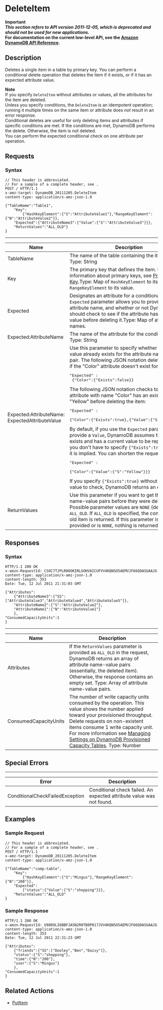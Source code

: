 # DeleteItem<a name="API_DeleteItem_v20111205"></a>

**Important**  
***This section refers to API version 2011\-12\-05, which is deprecated and should not be used for new applications\.***  
 **For documentation on the current low\-level API, see the [Amazon DynamoDB API Reference](https://docs.aws.amazon.com/amazondynamodb/latest/APIReference/)\.**

## Description<a name="API_DeleteItem_Description"></a>

Deletes a single item in a table by primary key\. You can perform a conditional delete operation that deletes the item if it exists, or if it has an expected attribute value\.

**Note**  
If you specify `DeleteItem` without attributes or values, all the attributes for the item are deleted\.   
Unless you specify conditions, the `DeleteItem` is an idempotent operation; running it multiple times on the same item or attribute does *not* result in an error response\.  
Conditional deletes are useful for only deleting items and attributes if specific conditions are met\. If the conditions are met, DynamoDB performs the delete\. Otherwise, the item is not deleted\.   
You can perform the expected conditional check on one attribute per operation\.

## Requests<a name="API_DeleteItem_RequestParameters"></a>

### Syntax<a name="API_DeleteItem_RequestParameters.syntax"></a>

```
// This header is abbreviated. 
// For a sample of a complete header, see .
POST / HTTP/1.1 
x-amz-target: DynamoDB_20111205.DeleteItem 
content-type: application/x-amz-json-1.0 

{"TableName":"Table1",
    "Key":
        {"HashKeyElement":{"S":"AttributeValue1"},"RangeKeyElement":{"N":"AttributeValue2"}},
    "Expected":{"AttributeName3":{"Value":{"S":"AttributeValue3"}}},
    "ReturnValues":"ALL_OLD"}
}
```


****  

|  Name  |  Description  |  Required | 
| --- | --- | --- | 
|  TableName  |  The name of the table containing the item to delete\. Type: String  |  Yes  | 
|  Key  | The primary key that defines the item\. For more information about primary keys, see [Primary Key](HowItWorks.CoreComponents.md#HowItWorks.CoreComponents.PrimaryKey)\.Type: Map of `HashKeyElement` to its value and `RangeKeyElement` to its value\. | Yes | 
| Expected  | Designates an attribute for a conditional delete\. The `Expected` parameter allows you to provide an attribute name, and whether or not DynamoDB should check to see if the attribute has a particular value before deleting it\.Type: Map of attribute names\. | No | 
| Expected:AttributeName  | The name of the attribute for the conditional put\. Type: String | No | 
| Expected:AttributeName: ExpectedAttributeValue | Use this parameter to specify whether or not a value already exists for the attribute name\-value pair\. The following JSON notation deletes the item if the "Color" attribute doesn't exist for that item:<pre>"Expected" :<br />	{"Color":{"Exists":false}}</pre>The following JSON notation checks to see if the attribute with name "Color" has an existing value of "Yellow" before deleting the item: <pre>"Expected" : <br />	{"Color":{"Exists":true},{"Value":{"S":"Yellow"}}}</pre>By default, if you use the `Expected` parameter and provide a `Value`, DynamoDB assumes the attribute exists and has a current value to be replaced\. So you don't have to specify `{"Exists":true}`, because it is implied\. You can shorten the request to:<pre>"Expected" : <br />	{"Color":{"Value":{"S":"Yellow"}}}</pre> If you specify `{"Exists":true}` without an attribute value to check, DynamoDB returns an error\.  | No | 
| ReturnValues  | Use this parameter if you want to get the attribute name\-value pairs before they were deleted\. Possible parameter values are `NONE` \(default\) or `ALL_OLD`\. If `ALL_OLD` is specified, the content of the old item is returned\. If this parameter is not provided or is `NONE`, nothing is returned\.Type: String | No | 

## Responses<a name="API_DeleteItem_CommonResponseElements"></a>

### Syntax<a name="API_DeleteItem_CommonResponseElements.syntax"></a>

```
HTTP/1.1 200 OK
x-amzn-RequestId: CSOC7TJPLR0OOKIRLGOHVAICUFVV4KQNSO5AEMVJF66Q9ASUAAJG
content-type: application/x-amz-json-1.0
content-length: 353
Date: Tue, 12 Jul 2011 21:31:03 GMT

{"Attributes":
    {"AttributeName3":{"SS":["AttributeValue3","AttributeValue4","AttributeValue5"]},
    "AttributeName2":{"S":"AttributeValue2"},
    "AttributeName1":{"N":"AttributeValue1"}
    },
"ConsumedCapacityUnits":1
}
```


****  

|  Name  |  Description  | 
| --- | --- | 
|  Attributes  | If the `ReturnValues` parameter is provided as `ALL_OLD` in the request, DynamoDB returns an array of attribute name\-value pairs \(essentially, the deleted item\)\. Otherwise, the response contains an empty set\. Type: Array of attribute name\-value pairs\. | 
| ConsumedCapacityUnits | The number of write capacity units consumed by the operation\. This value shows the number applied toward your provisioned throughput\. Delete requests on non\-existent items consume 1 write capacity unit\. For more information see [Managing Settings on DynamoDB Provisioned Capacity Tables](ProvisionedThroughput.md)\. Type: Number | 

## Special Errors<a name="API_DeleteItem_SpecialErrors"></a>


****  

|  Error  |  Description  | 
| --- | --- | 
|  ConditionalCheckFailedException  | Conditional check failed\. An expected attribute value was not found\.  | 

## Examples<a name="API_DeleteItem_Examples"></a>

### Sample Request<a name="API_DeleteItem_Examples_Request"></a>

```
// This header is abbreviated. 
// For a sample of a complete header, see .
POST / HTTP/1.1 
x-amz-target: DynamoDB_20111205.DeleteItem 
content-type: application/x-amz-json-1.0

{"TableName":"comp-table",
    "Key":
        {"HashKeyElement":{"S":"Mingus"},"RangeKeyElement":{"N":"200"}},
    "Expected":
        {"status":{"Value":{"S":"shopping"}}},
    "ReturnValues":"ALL_OLD"
}
```

### Sample Response<a name="API_DeleteItem_Examples_Response"></a>

```
HTTP/1.1 200 OK
x-amzn-RequestId: U9809LI6BBFJA5N2R0TB0P017JVV4KQNSO5AEMVJF66Q9ASUAAJG
content-type: application/x-amz-json-1.0
content-length: 353
Date: Tue, 12 Jul 2011 22:31:23 GMT

{"Attributes":
    {"friends":{"SS":["Dooley","Ben","Daisy"]},
    "status":{"S":"shopping"},
    "time":{"N":"200"},
    "user":{"S":"Mingus"}
    },
"ConsumedCapacityUnits":1
}
```

## Related Actions<a name="API_DeleteItem_Related_Actions"></a>
+  [PutItem](API_PutItem_v20111205.md) 